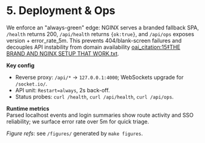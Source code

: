 # 5. Deployment & Ops

We enforce an "always-green" edge: NGINX serves a branded fallback SPA, `/health` returns 200, `/api/health` returns `{ok:true}`, and `/api/ops` exposes version + error_rate_5m. This prevents 404/blank-screen failures and decouples API instability from domain availability [oai_citation:15‡THE BRAND AND NGINX SETUP THAT WORK.txt](file-service://file-Rd9Jh7adPjc2hCUCdE43uE).

**Key config**  
- Reverse proxy: `/api/*` → `127.0.0.1:4000`; WebSockets upgrade for `/socket.io/`.  
- API unit: `Restart=always`, 2s back-off.  
- Status probes: `curl /health`, `curl /api/health`, `curl /api/ops`.

**Runtime metrics**  
Parsed localhost events and login summaries show route activity and SSO reliability; we surface error rate over 5m for quick triage.

*Figure refs*: see `/figures/` generated by `make figures`.
